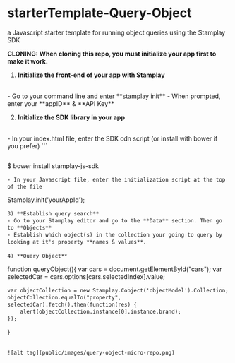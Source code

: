 # starterTemplate-Query-Object
a Javascript starter template for running object queries using the Stamplay SDK

**CLONING: When cloning this repo, you must initialize your app first to make it work.**

 1) **Initialize the front-end of your app with Stamplay**
 <br>
- Go to your command line and enter **stamplay init**
- When prompted, enter your **appID** & **API Key**

2) **Initialize the SDK library in your app**
<br>
- In your index.html file, enter the SDK cdn script (or install with bower if you prefer)
```
<script src="//drrjhlchpvi7e.cloudfront.net/libs/stamplay-js-sdk/1.3.1/stamplay.min.js"></script>

```
```
$ bower install stamplay-js-sdk
```
- In your Javascript file, enter the initialization script at the top of the file
```
Stamplay.init('yourAppId');
```
3) **Establish query search**
- Go to your Stamplay editor and go to the **Data** section. Then go to **Objects**
- Establish which object(s) in the collection your going to query by looking at it's property **names & values**.

4) **Query Object**
```
function queryObject(){
 	var cars = document.getElementById("cars");
 	var selectedCar = cars.options[cars.selectedIndex].value;

	var objectCollection = new Stamplay.Cobject('objectModel').Collection;
	objectCollection.equalTo("property", selectedCar).fetch().then(function(res) {
		alert(objectCollection.instance[0].instance.brand);
	});
}
```

![alt tag](public/images/query-object-micro-repo.png)
